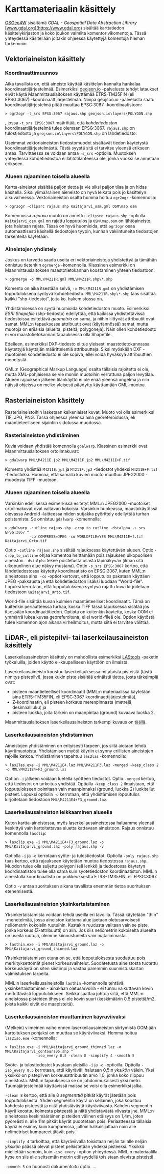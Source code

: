 # Karttamateriaalin käsittely

[OSGeo4W](https://trac.osgeo.org/osgeo4w/) sisältämä *GDAL - Geospatial Data Abstraction Library*
[www.gdal.org](https://www.gdal.org) sisältää karttatiedon käsittelykirjaston ja koko joukon
valmiita komentorivikomentoja. Tässä yhteydessä käsitellään joitakin ohjeessa käytettyjä komentoja
hieman tarkemmin.

## Vektoriaineiston käsittely

### Koordinaattimuunnos

Aika tavallista on, että aineisto käyttää käsittelyn kannalta hankalaa koordinaattijärjestelmää.
Esimerkiksi [geojson.io](https://geojson.io) -palvelusta tehdyt lataukset eivät käytä
Maanmittauslaitoksen käyttämää ETRS-TM35FIN (eli EPSG:3067) -koordinaattijärjestelmää. Niinpä
geojson.io -palvelusta saatu koordinaattijärjestelmä pitää muuttaa EPSG:3067 -koordinaatistoon:

```
> ogr2ogr -t_srs EPSG:3067 rajaus.shp geojson.io\layers\POLYGON.shp
```

, jossa `-t_srs EPSG:3067` määrittää, että *kohdetiedoston* koordinaattijärjestelmä tulee olemaan EPSG:3067.
`rajaus.shp` on tulostiedosto ja `geojson.io\layers\POLYGON.shp` on lähdetiedosto.

Useimmat vektoriaineiston tiedostomuodot sisältävät tiedon käytetystä koordinaattijärjestelmästä. Tästä syystä
sitä ei tarvitse yleensä erikseen antaa. Tarvittaessa se voidaan antaa `-s_srs` -optiolla. Muutoksen yhteydessä
kohdetiedostoa ei lähtötilanteessa ole, jonka vuoksi se annetaan erikseen.

### Alueen rajaaminen toisella alueella

Kartta-aineistot sisältää paljon tietoa ja vie siksi paljon tilaa ja on hidas käsitellä. Siksi ylimääräinen
aieneisto on hyvä leikata pois jo käsittelyn alkuvaiheessa. Vektoriaineiston osalta homma hoituu `ogr2ogr`
-komennolla:

```
> ogr2ogr -clipsrc rajaus.shp Kaitajarvi_osm.gml OSM\map.osm
```

Komennossa *rajaava* muoto on annettu `-clipsrc rajaus.shp` -optiolla. `Kaitajarvi_osm.gml` on rajattu
lopputulos ja `OSM\map.osm` on lähtöaineisto, jota halutaan rajata. Tässä on hyvä huomioida, että `ogr2ogr`
osaa automaattisesti käsitellä tiedostojen tyypin, kunhan vakiintuneita tiedostojen tarkenteita käytetään.

### Aineistojen yhdistely

Joskus on tarvetta saada useita eri vektoriaineistoja yhdistettyä ja tämähän onnistuu tietenkin `ogrmerge` -komennolla.
Klassinen esimerkki on Maanmittauslaitoksen maastotietokannan koostaminen yhteen tiedostoon:

```
> ogrmerge -o MML\M4211R.gml MML\M4211R.shp\*.shp
```

Komento on aika itsestään selvä, `-o MML\M4211R.gml` on yhdistämisen lopputuloksena syntyvä kohdetiedosto.
`MML\M4211R.shp\*.shp` taas sisältää kaikki "shp-tiedostot", joita ko. hakemistossa on.

Yhdistämisessä on syytä huomioida kohdetiedoston muoto. Esimerkiksi *ESRI Shapefile* (shp-tiedosto) edellyttää,
että kaikissa yhdistettävissä tiedostoissa esitettävä *geometria* on sama, ja niihin liittyvät attribuutit ovat
samat. MML:n tapauksessa attribuutit ovat (käytännössä) samat, mutta muotoja on erilaisia (alueita, pisteitä,
polygoneja). Näin ollen kohdetiedosto ei voi maastotietokannan tapauksessa olla Shapefile.

Edelleen, esimerkiksi DXF-tiedosto ei tue yleisesti maastotietokannassa käytettyjä käyttäjän määrittelemiä
attribuutteja. Siksi myöskään DXF -muotoinen kohdetiedosto ei ole sopiva, ellei voida hyväksyä attribuuttien
menetystä.

GML:n (Geographical Markup Language) osalta tällaisia rajoitetta ei ole, mutta XML-pohjaisena se vie moniin
muotoihin verrattuna paljon levytilaa. Alueen rajauksen jälkeen tilankäyttö ei ole enää yleensä ongelma ja niin
näissä ohjeissa on melko yleisesti päädytty käyttämään GML-muotoa.

## Rasteriaineiston käsittely

Rasteriaineistoihin lasketaan kaikenlaiset kuvat. Muoto voi olla esimerkiksi TIF, JPG, PNG. Tässä ohjeessa
yleensä aina georeferoidussa, eli maantieteelliseen sijaintiin sidotussa muodossa.

### Rasteriaineiston yhdistäminen

Kuvia voidaan yhdistää komennolla `gdalwarp`. Klassinen esimerkki ovat Maanmittauslaitoksen ortoilmakuvat:

```
> gdalwarp MML\M4211E.jp2 MML\M4211F.jp2 MML\M4211E+F.tif
```

Komento yhdistää `M4211E.jp2` ja `M4211F.jp2` -tiedostot yhdeksi `M4211E+F.tif` -tiedostoksi. Huomaa, että
samalla kuvien muoto muuttuu JPEG2000 -muodosta TIFF -muotoon.

### Alueen rajaaminen toisella alueella

Varsinkin edellisessä esimerkissä esitetyt MML:n JPEG2000 -muotoiset ortoilmakuvat ovat valtavan kokoisia. Varsinkin
huokeassa, maastokäytössä olevassa Android -laitteessa niiden sutjakka pyörittely edellyttää turhan poistamista.
Se onnistuu `gdalwarp` -komennolla:

```
> gdalwarp -cutline rajaus.shp -crop_to_cutline -dstalpha -s_srs EPSG:3067 ^
           -co COMPRESS=JPEG -co WORLDFILE=YES MML\M4211E+f.tif Kaitajarvi_Orto.tif
```

Optio `-cutline rajaus.shp` sisältää rajauksessa käytettävän alueen. Optio `-crop_to_cutline` ohjaa komentoa 
heittämään pois rajauksen ulkopuolisen aineiston. `-dstalpha` tekee poistetusta osasta läpinäkyvän (ilman sitä
ulkopuolinen alue näkyy mustana). Optio `-s_srs EPSG:3067` kertoo, että lähdetiedostossa käytetty koordinaatisto
on EPSG:3067, kuten MML:n aineistossa aina. `-co` -optiot kertovat, että lopputulos pakataan käyttäen JPEG -pakkausta
ja että kohdetiedoston lisäksi luodaan "World-file". Lopuksi kerrotaan, että lopputuloksena syntyvä rajattu kuva
kirjoitetaan tiedostoon `Kaitajarvi_Orto.tif`.

World-file sisältää kuvan kulmien maantieteelliset koordinaatit. Tämä on kuitenkin periaatteessa turhaa, koska TIFF 
tässä tapuksessa sisätää jos itsessään koordinaattitiedon. Optiota on kuitenkin käytetty, koska OOM ei ymmärrä lukea
kuvaa georeferoituna, ellei world-fileä ole. Option käytöstä tulee komennon ajon aikana virheilmoitus, mutta siitä
ei tarvitse välittää.

## LiDAR-, eli pistepilvi- tai laserkeilausaineiston käsittely

Laserkeilausaineiston käsittely on mahdollista esimerkiksi [LAStools](https://rapidlasso.com/lastools/) -paketin työkaluilla,
joiden käyttö ei-kaupalliseen käyttöön on ilmaista. 

Laserkeilausaineisto koostuu laserkeilauksessa mitatuista pisteistä (tästä nimitys pistepilvi), jossa kukin piste
sisältää erinäistä tietoa, josta tärkeimpiä ovat:
* pisteen maantieteelliset koordinaatit (MML:n materiaalissa käytetään aina ETRS-TM35FIN, eli EPSG:3067 koordinaattijärjestelmää),
* Z-koordinaatin, eli pisteen korkaus merenpinnasta (metrejä, desimaaliluku) ja
* pisteen luokka, joita tärkein on maanpintaa (ground) kuvaava luokka 2.

Maanmittauslaitoksen laserkeilausaineiston tarkempi kuvaus on 
[täällä](https://www.maanmittauslaitos.fi/kartat-ja-paikkatieto/asiantuntevalle-kayttajalle/tuotekuvaukset/laserkeilausaineisto). 

### Laserkeilausaineiston yhdistäminen

Aineistojen yhdistäminen on erityisesti tarpeen, jos siitä aiotaan tehdä käyrämuotoista. Yhdistämisen myötä käyriin
ei synny erillisten aineistojen rajoille katkoa. Yhdistäminen tapahtuu `las2las` -komennolla:

```
> las2las.exe -i MML\M4211E4.laz MML\M4211F3.laz -merged -keep_class 2 -o MML\M4211E4+F3_ground.laz
```

Option `-i` jälkeen voidaan luetella syötteen tiedostot. Optio `-merged` kertoo, että tiedostot on tarkoitus yhdistää.
Optiolla `-keep_class 2` ilmaistaan, että lopputulokseen poimitaan vain maanpinnaksi (ground, luokka 2) luokitellut
pisteet. Lopuksi optiolla `-o` kerrotaan, että yhdistämisen lopputulos kirjoitetaan tiedostoon `MML\M4211E4+F3_ground.laz`.

### Laserkeilausaineiston leikkaaminen alueella

Kuten kartta-aineistossa, myös laserkeilausaineistossa haluamme yleensä keskittyä vain kartoitettavaa aluetta
kattavaan aineistoon. Rajaus onnistuu komennolla `lasclip`:

```
> lasclip.exe -i MML\M4211E4+F3_ground.laz -o MML\Kaitajarvi_ground.laz -poly rajaus.shp -v
```

Optiolla `-i` ja `-o` kerrotaan syöte- ja tulostiedostot. Optiolla `-poly rajaus.shp` taas kertoo, että rajaukseen
käytetään muotoa tiedostossa `rajaus.shp`. Muodon tulee olla suljettu polygoni (eli lenkki) ja tiedostossa käytetyn
koordinaatiston tulee olla sama kuin syötetiedoston koordinaatiston. MML:n aineistolla koordinaatisto on poikkeuksestta
ETRS-TM35FIN, eli EPSG:3067. 

Optio `-v` antaa suorituksen aikana tavallista enemmän tietoa suorituksen etenemisestä.

### Laserkeilausaineiston yksinkertaistaminen

Yksinkertaistamista voidaan tehdä useilla eri tavoilla. Tässä käytetään "thin" -menetelmää, jossa aineiston kattama
alue jaetaan oletusarvoisesti neliömetrin kokoisiin ruutuihin. Kustakin ruudusta valitaan vain se piste, jonka
korkeus (Z-attribuutti) on alin. Jos siis neliömetrin kokoiselta alueelta on useita ruutuja, olemme kiinnostuneita
vain matalimmasta.

```
> lasthin.exe -i MML\Kaitajarvi_ground.laz -o MML\Kaitajarvi_ground_thinned.laz
```

Yksinkertaistamisen etuna on se, että lopputuloksesta suodattuu pois merkityksettömät pienet korkeusvaihtelut.
Suodatetusta aineistosta tuotettu korkeuskäyrä on siten siistimpi ja vastaa paremmin suunnistuskartan valmistuksen
tarpeita.

MML:n laserkeilausaineistolla `lasthin` -komennolla tehtävä yksinkertaistaminen - ainakaan oletusarvoilla - ei tunnu
vaikuttavan kovin merkittävästi lopputulokseen. Seikka saattaa johtua siitä, että MML:n aineistossa pisteiden tiheys
ei ole kovin suuri (keskimäärin 0,5 pistettä/m2, joista kaikki eivät ole maapisteitä).

### Laserkeilausaineiston muuttaminen käyräviivaksi

(Melkein) viimeinen vaihe ennen laserkeilausaineiston siirtymistä OOM:ään kartoituksen pohjaksi on muuttaa se käyräviivaksi.
Homma hoituu `las2iso.exe` -komennolla:

```
> las2iso.exe -i MML\Kaitajarvi_ground_thinned.laz -o MML\Kaitajarvi_contours05.shp ^
              -iso_every 0.5 -clean 8 -simplify 4 -smooth 5
```

Syöte- ja tulostiedostot kuvataan yleisillä `-i` ja `-o` -optioilla. Optiolla `-iso_every 0.5` kerrotaan, että
käyräväli halutaan 0,5:n *yksikön* välein. Yksi yksikkö on pistepilven korkeusattribuutin arvo 1,0, jonka koko
riippuu aineistosta. MML:n tapauksessa se on johdonmukaisesti yksi metri. Tuumajärjestelmää käyttävissä maissa
se voisi olla esimerkiksi jalka.

`-clean 8` kertoo, että alle 8 *segmenttiä* pitkät käyrät jätetään pois lopputuloksesta. Yhden segmentin käyrä
on sellainen, joka koostuu kahdesta pisteestä ja niitä yhdistävästä käyräviivasta. Kahden segmentin käyrä koostuu
kolmesta pisteestä ja niitä yhdistävästä viivasta jne. MML:n aineistossa keskimääräinen pisteiden välinen etäisyys on 1,4m,
joten pyöreästi n. alle 11m pitkät käyrät pudotetaan pois. Periaatteessa tällaisia käyriä ei esiinny kuin kumpareissa,
jolloin halkaisijaltaan noin alle nelimetriset kumpareet jäävät pois.

`-simplify 4` tarkoittaa, että käyräviivalla toisistaan neljän tai alle neljän *yksikön* päässä olevat pisteet pelkistetään
yhdeksi pisteeksi. Yksikkö mielletään samoin, kuin `-iso_every` -option yhteydessä. MML:n materiaalilla kyse on siis
alle seitsemän metrin etäisyydellä toisistaan olevista pisteistä. 

`-smooth 5` on huonosti dokumentoitu optio. ...
